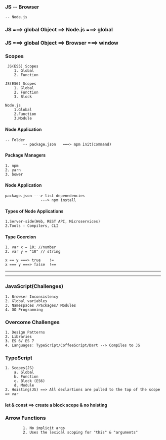 ### JS 	-- Browser
	-- Node.js


### JS ===> global Object ==> Node.js ===> global
### JS ===> global Object ==> Browser ===> window

### Scopes
     JS(ES5) Scopes
        1. Global
        2. Function

    JS(ES6) Scopes
        1. Global
        2. Function
        3. Block

    Node.js
        1.Global
        2.Function
        3.Module

#### Node Application
    -- Folder
            -- package.json   ===> npm init(command)


#### Package Managers
    1. npm
    2. yarn
    3. bower



#### Node Application
    package.json ---> list depenedencies 
                    ---> npm install 

#### Types of Node Applications

    1.Server-side(Web, REST API, Microservices)
    2.Tools - Compilers, CLI 


#### Type Coercion

    1. var x = 10; //number
    2. var y = "10" // string

    x == y ===> true    !=
    x === y ===> false  !==

***

____________
### JavaScript(Challenges)

    1. Browser Inconsistency
    2. Global variables
    3. Namespaces /Packages/ Modules
    4. OO Programming

### Overcome Challenges

    1. Design Patterns
    2. Libraries
    3. ES 6/ ES 7
    4. Languages: TypeScript/CoffeeScript/Dart --> Compiles to JS



### TypeScript
    1. Scopes(JS)
        a. Global
        b. Function
        c. Block (ES6)  
        d. Module 
    2. Hoisting(JS) ==> All declartions are pulled to the top of the scope => var

#### let & const ==> create a block scope & no hoisting

### Arrow Functions
            1. No implicit args
            2. Uses the lexical scoping for "this" & "arguments"





